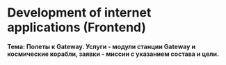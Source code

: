 # Development of internet applications (Frontend)
**Тема: Полеты к Gateway. Услуги - модули станции Gateway и космические корабли, заявки - миссии с указанием состава и цели.**
